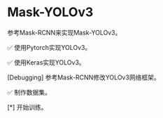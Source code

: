 # Mask-YOLOv3

参考Mask-RCNN来实现Mask-YOLOv3。

✅ 使用Pytorch实现YOLOv3。

✅ 使用Keras实现YOLOv3。

[Debugging] 参考Mask-RCNN修改YOLOv3网络框架。

✅ 制作数据集。

[*] 开始训练。